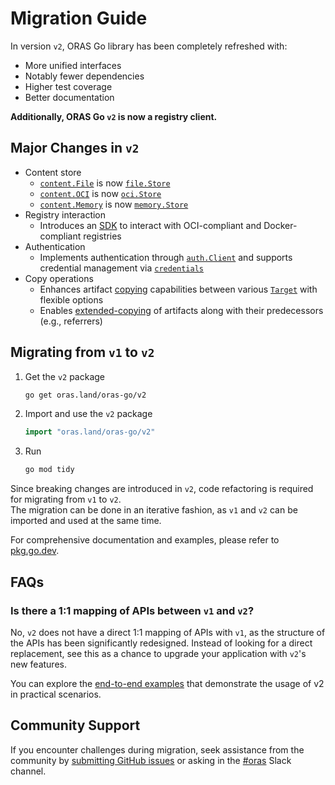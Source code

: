 # Migration Guide

In version `v2`, ORAS Go library has been completely refreshed with:

- More unified interfaces
- Notably fewer dependencies
- Higher test coverage
- Better documentation

**Additionally, ORAS Go `v2` is now a registry client.**

## Major Changes in `v2`

- Content store
  - [`content.File`](https://pkg.go.dev/oras.land/oras-go/pkg/content#File) is now [`file.Store`](https://pkg.go.dev/oras.land/oras-go/v2/content/file#Store)
  - [`content.OCI`](https://pkg.go.dev/oras.land/oras-go/pkg/content#OCI) is now [`oci.Store`](https://pkg.go.dev/oras.land/oras-go/v2/content/oci#Store)
  - [`content.Memory`](https://pkg.go.dev/oras.land/oras-go/pkg/content#Memory) is now [`memory.Store`](https://pkg.go.dev/oras.land/oras-go/v2/content/memory#Store)
- Registry interaction
  - Introduces an [SDK](https://pkg.go.dev/oras.land/oras-go/v2/registry/remote) to interact with OCI-compliant and Docker-compliant registries
- Authentication
  - Implements authentication through [`auth.Client`](https://pkg.go.dev/oras.land/oras-go/v2/registry/remote/auth#Client) and supports credential management via [`credentials`](https://pkg.go.dev/oras.land/oras-go/v2/registry/remote/credentials)
- Copy operations
  - Enhances artifact [copying](https://pkg.go.dev/oras.land/oras-go/v2#Copy) capabilities between various [`Target`](https://pkg.go.dev/oras.land/oras-go/v2#Target) with flexible options
  - Enables [extended-copying](https://pkg.go.dev/oras.land/oras-go/v2#ExtendedCopy) of artifacts along with their predecessors (e.g., referrers)

## Migrating from `v1` to `v2`

1. Get the `v2` package

    ```sh
    go get oras.land/oras-go/v2
    ```

2. Import and use the `v2` package

    ```go
    import "oras.land/oras-go/v2"
    ```

3. Run

   ```sh
   go mod tidy
    ```

Since breaking changes are introduced in `v2`, code refactoring is required for migrating from `v1` to `v2`.  
The migration can be done in an iterative fashion, as `v1` and `v2` can be imported and used at the same time.

For comprehensive documentation and examples, please refer to [pkg.go.dev](https://pkg.go.dev/oras.land/oras-go/v2).

## FAQs

### Is there a 1:1 mapping of APIs between `v1` and `v2`?

No, `v2` does not have a direct 1:1 mapping of APIs with `v1`, as the structure of the APIs has been significantly redesigned. Instead of looking for a direct replacement, see this as a chance to upgrade your application with `v2`'s new features.

You can explore the [end-to-end examples](https://pkg.go.dev/oras.land/oras-go/v2#pkg-overview) that demonstrate the usage of v2 in practical scenarios.

## Community Support

If you encounter challenges during migration, seek assistance from the community by [submitting GitHub issues](https://github.com/oras-project/oras-go/issues/new) or asking in the [#oras](https://cloud-native.slack.com/archives/CJ1KHJM5Z) Slack channel.
